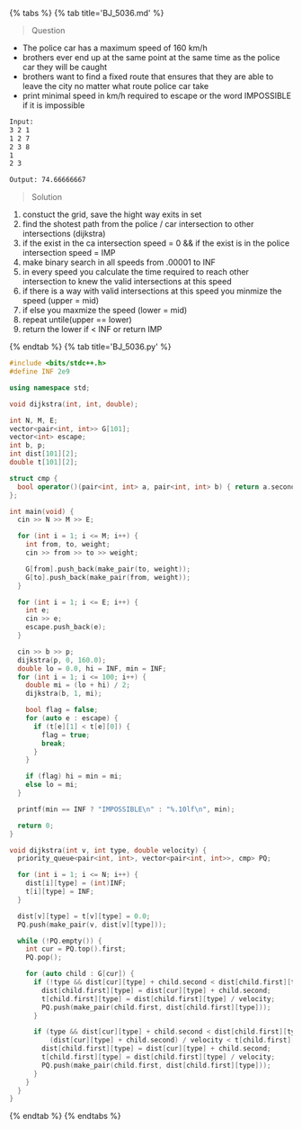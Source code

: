 {% tabs %}
{% tab title='BJ_5036.md' %}

> Question

* The police car has a maximum speed of 160 km/h
* brothers ever end up at the same point at the same time as the police car they will be caught
* brothers want to find a fixed route that ensures that they are able to leave the city no matter what route police car take
* print minimal speed in km/h required to escape or the word IMPOSSIBLE if it is impossible

```txt
Input:
3 2 1
1 2 7
2 3 8
1
2 3

Output: 74.66666667
```

> Solution

1. constuct the grid, save the hight way exits in set
1. find the shotest path from the police / car intersection to other intersections (dijkstra)
1. if the exist in the ca intersection speed = 0 && if the exist is in the police intersection speed = IMP
1. make binary search in all speeds from .00001 to INF
1. in every speed you calculate the time required to reach other intersection to knew the valid intersections at this speed
1. if there is a way with valid intersections at this speed you minmize the speed (upper = mid)
1. if else you maxmize the speed (lower = mid)
1. repeat untile(upper == lower)
1. return the lower if < INF or return IMP

{% endtab %}
{% tab title='BJ_5036.py' %}

```cpp
#include <bits/stdc++.h>
#define INF 2e9

using namespace std;

void dijkstra(int, int, double);

int N, M, E;
vector<pair<int, int>> G[101];
vector<int> escape;
int b, p;
int dist[101][2];
double t[101][2];

struct cmp {
  bool operator()(pair<int, int> a, pair<int, int> b) { return a.second > b.second; }
};

int main(void) {
  cin >> N >> M >> E;

  for (int i = 1; i <= M; i++) {
    int from, to, weight;
    cin >> from >> to >> weight;

    G[from].push_back(make_pair(to, weight));
    G[to].push_back(make_pair(from, weight));
  }

  for (int i = 1; i <= E; i++) {
    int e;
    cin >> e;
    escape.push_back(e);
  }

  cin >> b >> p;
  dijkstra(p, 0, 160.0);
  double lo = 0.0, hi = INF, min = INF;
  for (int i = 1; i <= 100; i++) {
    double mi = (lo + hi) / 2;
    dijkstra(b, 1, mi);

    bool flag = false;
    for (auto e : escape) {
      if (t[e][1] < t[e][0]) {
        flag = true;
        break;
      }
    }

    if (flag) hi = min = mi;
    else lo = mi;
  }

  printf(min == INF ? "IMPOSSIBLE\n" : "%.10lf\n", min);

  return 0;
}

void dijkstra(int v, int type, double velocity) {
  priority_queue<pair<int, int>, vector<pair<int, int>>, cmp> PQ;

  for (int i = 1; i <= N; i++) {
    dist[i][type] = (int)INF;
    t[i][type] = INF;
  }

  dist[v][type] = t[v][type] = 0.0;
  PQ.push(make_pair(v, dist[v][type]));

  while (!PQ.empty()) {
    int cur = PQ.top().first;
    PQ.pop();

    for (auto child : G[cur]) {
      if (!type && dist[cur][type] + child.second < dist[child.first][type]) {
        dist[child.first][type] = dist[cur][type] + child.second;
        t[child.first][type] = dist[child.first][type] / velocity;
        PQ.push(make_pair(child.first, dist[child.first][type]));
      }

      if (type && dist[cur][type] + child.second < dist[child.first][type] &&
          (dist[cur][type] + child.second) / velocity < t[child.first][0]) {
        dist[child.first][type] = dist[cur][type] + child.second;
        t[child.first][type] = dist[child.first][type] / velocity;
        PQ.push(make_pair(child.first, dist[child.first][type]));
      }
    }
  }
}
```

{% endtab %}
{% endtabs %}

